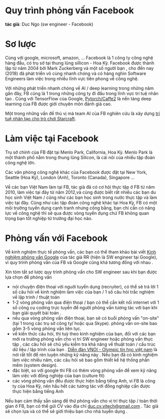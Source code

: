 Quy trình phỏng vấn Facebook
===============================

**tác giả**: Duc Ngo (sw engineer - Facebook)

Sơ lược
======================================================================================================================================
Cùng với google, microsoft, amazon, ... Facebook là 1 công ty công nghệ hàng đầu, có trụ sở tại thung lũng sillicon - Hoa Kỳ. Facebook được thành lập từ năm 2004 bởi Mark Zuckerberg và một số người bạn , cho đến nay (2018) đã phát triển vô cùng nhanh chóng và có hàng nghìn Software Engineers làm việc trong nhiều lĩnh vực tiên phong về công nghệ.

Với những phát triển nhanh chóng về AI / deep learning  trong những năm gần đây, FB cũng là 1 trong những công ty đi đầu trong lĩnh vực trí tuệ nhân tạo . Cùng với TensorFlow của Google, [Pytorch/Caffe2](https://github.com/pytorch/pytorch) là nền tảng deep learning của FB được giới chuyên môn đánh giá cao.  

Một trong những vấn đề thú vị mà team AI của FB nghiên cứu là xây dựng [trí tuệ nhân tạo cho trò chơi Starcraft](https://research.fb.com/publications/stardata-a-starcraft-ai-research-dataset/). 

Làm việc tại Facebook
======================================================================================================================================

Trụ sở chính của FB đặt tại Menlo Park, California, Hoa Kỳ. Menlo Park là một thành phố nằm trong thung lũng Silicon, là cái nôi của nhiều tập đoàn công nghệ lớn.

Các văn phòng công nghệ khác của Facebook được đặt tại New York, Seattle (Hoa Kỳ), London (Anh), Toronto (Canada), Singapore ...

Về các bạn Việt Nam làm tại FB, tác giả đã có cơ hội thực tập ở FB từ năm 2010, làm việc tại đây từ năm 2012,và cũng được biết rất nhiều các bạn du học sinh Việt Nam / cũng như các bạn học sinh trong nước thực tập và làm việc tại đây. Cũng như các tập đoàn công nghệ khác tại Hoa Kỳ, FB có một môi trường tuyển dụng cạnh tranh nhưng công bằng, bạn chỉ cần có năng lực về công nghệ thì sẽ qua được vòng tuyển dụng chứ FB không quan trọng bạn tốt nghiệp từ trường đại học nào.

Phỏng vấn với Facebook
======================================================================================================================================
Về kinh nghiệm thực tế phỏng vấn, các bạn có thể tham khảo bài viết [Kinh nghiệm phỏng vấn Google](kinh-nghiem-phong-van-google.md) của tác giả RR (hiện là SW engineer tại Google), vì quy trình phỏng vấn của FB và Google cũng khá tương đồng với nhau .

Xin tóm tắt sơ lược quy trình phỏng vấn cho SW engineer sau khi bạn được lựa chọn để phỏng vấn 

* nói chuyện điện thoại với nguời tuyển dụng (recruiter), có thể sẽ trả lời 1 số câu hỏi về kinh nghiệm làm việc của bạn / 1 số câu hỏi trắc nghiệm về lập trình / thuật toán
* 1-2 vòng phỏng vấn qua điện thoại / bạn có thể cần kết nối internet với 1 số công cụ coding trực tuyến để người phỏng vấn tương tác với bạn khi bạn giải quyết bài toán .
* nếu qua vòng phỏng vấn điện thoại, bạn sẽ có buổi phỏng vấn "on-site" (tại 1 trong các trụ sở công ty/ hoặc qua Skype). phỏng vấn on-site bao gồm 3-5 vòng phỏng vấn liên tục. 
* về kiến thức câu hỏi, thì tuỳ theo kinh nghiệm của bạn, đối với các bạn mới ra trường phỏng vấn cho vị trí SW engineer hoặc phỏng vấn thực tập , các câu hỏi sẽ chủ yếu kiểm tra khả năng về thuật toán / cấu trúc dữ liệu / lập trình của bạn . [Diễn đàn VNOI - Olympic tin học việt nam](http://vnoi.info/) là nơi rất tốt để rèn luyện những kỹ năng này . Nếu bạn đã có kinh nghiệm làm việc nhiều năm, các câu hỏi sẽ bao gồm thiết kế hệ thống phần mềm (system design).
* đặc biệt, so với google thì FB có thêm vòng phỏng vấn để xem kỹ năng làm việc với đồng nghiệp của bạn (culture fit)
* các vòng phỏng vấn đều được thực hiện bằng tiếng Anh, vì FB là công ty của Hoa Kỳ, nên hầu hết các tương tác với đồng nghiệp cần được thực hiện bằng tiếng Anh

Nếu bạn cảm thấy sẵn sàng để thử phỏng vấn cho vị trí thực tập / toàn thời gian ở FB, bạn có thể gửi CV vào địa chỉ duc.cv.vitech@gmail.com . Tác giả sẽ chọn lựa và có thể sẽ giới thiệu bạn cho nhà tuyển dụng .





